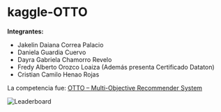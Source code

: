 # kaggle-OTTO

**Integrantes:**
- Jakelin Daiana Correa Palacio
- Daniela Guardia Cuervo
- Dayra Gabriela Chamorro Revelo
- Fredy Alberto Orozco Loaiza (Además presenta Certificado Dataton)
- Cristian Camilo Henao Rojas

La competencia fue: [OTTO – Multi-Objective Recommender System](https://www.kaggle.com/competitions/otto-recommender-system/overview) 

![Leaderboard]([https://github.com/[username]/[reponame]/blob/[branch]/image.jpg?raw=true](https://github.com/Tholes/kaggle-OTTO/blob/main/leaderboard.png))

